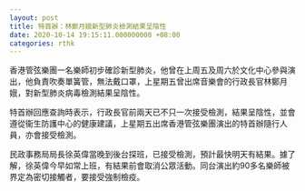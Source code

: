 ```yaml
---
layout: post
title: 特首辦：林鄭月娥新型肺炎檢測結果呈陰性
date: 2020-10-14 19:15:11.000000000 +08:00
categories: rthk
---
```


香港管弦樂團一名樂師初步確診新型肺炎，他曾在上周五及周六於文化中心參與演出，他負責吹奏單簧管，無法戴口罩，上星期五曾出席音樂會的行政長官林鄭月娥，對新型肺炎病毒檢測結果呈陰性。

特首辦回應查詢時表示，行政長官前兩天已不只一次接受檢測，結果呈陰性，並會遵從衞生防護中心的健康建議，上星期五出席香港管弦樂團演出的特首辦隨行人員，亦會接受檢測。

民政事務局局長徐英偉當晚到後台探班，已接受檢測，預計最快明天有結果。據了解，徐英偉今早如常上班，有結果前會取消公眾活動。同台演出約90多名樂師被界定為密切接觸者，要接受強制檢疫。
